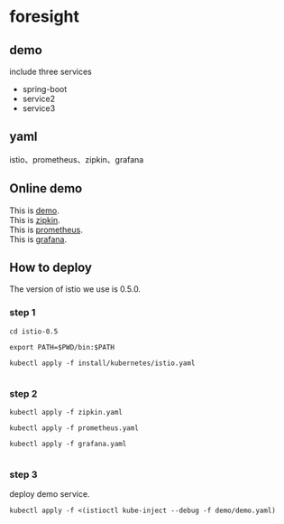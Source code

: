 # foresight
## demo
include three services<br />
* spring-boot
* service2
* service3
## yaml
istio、prometheus、zipkin、grafana    
## Online demo    
This is [demo](http://118.190.46.58:31954/ "Title").    
This is [zipkin](http://118.190.46.58:31070/ "Title").    
This is [prometheus](http://118.190.46.58:31137/ "Title").   
This is [grafana](http://118.190.46.58:31964/ "Title").
## How to deploy
The version of istio we use is 0.5.0.
### step 1    
<pre><code>cd istio-0.5   
    
export PATH=$PWD/bin:$PATH   
     
kubectl apply -f install/kubernetes/istio.yaml

</code></pre>    
### step 2    
<pre><code>kubectl apply -f zipkin.yaml   
    
kubectl apply -f prometheus.yaml    
     
kubectl apply -f grafana.yaml    

</code></pre>
### step 3    
deploy demo service.
<pre><code>kubectl apply -f <(istioctl kube-inject --debug -f demo/demo.yaml)   
    
</code></pre>
